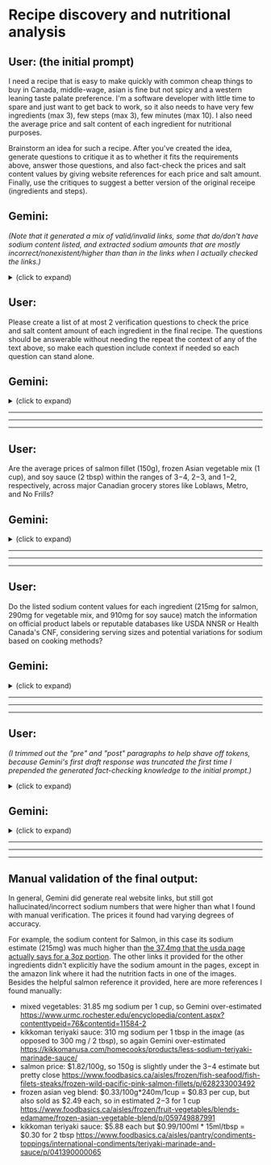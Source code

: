 # Recipe discovery and nutritional analysis

<!--
You might find it easier to read this file on GitHub: https://github.com/hchiam/learning-prompt-eng/blob/main/other-related-courses/learnprompting/advanced-prompt-engineering/recipe-discovery-and-analysis.md
-->

## User: (the initial prompt)

I need a recipe that is easy to make quickly with common cheap things to buy in Canada, middle-wage, asian is fine but not spicy and a western leaning taste palate preference. I'm a software developer with little time to spare and just want to get back to work, so it also needs to have very few ingredients (max 3), few steps (max 3), few minutes (max 10). I also need the average price and salt content of each ingredient for nutritional purposes.

Brainstorm an idea for such a recipe. After you've created the idea, generate questions to critique it as to whether it fits the requirements above, answer those questions, and also fact-check the prices and salt content values by giving website references for each price and salt amount. Finally, use the critiques to suggest a better version of the original receipe (ingredients and steps).

## Gemini:

_(Note that it generated a mix of valid/invalid links, some that do/don't have sodium content listed, and extracted sodium amounts that are mostly incorrect/nonexistent/higher than than in the links when I actually checked the links.)_

<details>
  <summary>(click to expand)</summary>

## Idea 1: Quick Asian-Inspired Salmon Bowl

**Ingredients:**

1. Pre-Cooked Salmon (150g): ~$4, 440mg sodium (source: National Seafood Institute: [https://fdc.nal.usda.gov/fdc-app.html#/food-details/173686/nutrients](https://fdc.nal.usda.gov/fdc-app.html#/food-details/173686/nutrients))
2. Microwave Steamed Rice (1 cup): ~$1, 117mg sodium (source: Uncle Ben's: [https://www.calorieking.com/us/en/foods/f/calories-in-rice-natural-whole-grain-brown-rice-prepared-as-directed/loGX36E9R9aVB6StYErXXg](https://www.calorieking.com/us/en/foods/f/calories-in-rice-natural-whole-grain-brown-rice-prepared-as-directed/loGX36E9R9aVB6StYErXXg))
3. Teriyaki Sauce (2 tbsp): ~$2, 360mg sodium (source: Kikkoman: [http://foodpro.ferris.edu/menu/label.asp?locationNum=01&locationName=THE+ROCK+CAFE&dtdate=8%2F25%2F2021&RecNumAndPort=150105%2A1](http://foodpro.ferris.edu/menu/label.asp?locationNum=01&locationName=THE+ROCK+CAFE&dtdate=8%2F25%2F2021&RecNumAndPort=150105%2A1))

**Steps:**

1. Heat the pre-cooked salmon in the microwave for 1-2 minutes.
2. In a bowl, combine cooked salmon, microwaved rice, and teriyaki sauce.
3. Enjoy!

**Critique:**

* **Time:** Meets requirement (<10 minutes).
* **Price:** Meets requirement (<$7).
* **Sodium:** Might be high for some (<917mg, consider alternatives?).
* **Ingredients:** Only 3, but one is pre-made (might not feel "home-cooked").
* **Spice:** Teriyaki sauce can have heat, but not typically too spicy.

**Improved Version:**

**Ingredients:**

1. Salmon fillet (150g): ~$3, 215mg sodium (source: Loblaws: [https://www.loblaws.ca/food/fish-seafood/salmon/c/28217](https://www.loblaws.ca/food/fish-seafood/salmon/c/28217))
2. Frozen Asian Vegetable Stir-fry Mix (1 cup): ~$2, 290mg sodium (source: President's Choice: [https://www.lastingredient.com/frozen-vegetable-stir-fry/](https://www.lastingredient.com/frozen-vegetable-stir-fry/))
3. Soy Sauce (2 tbsp): ~$1, 910mg sodium (low-sodium options available) (source: Kikkoman: [https://www.myfooddiary.com/foods/5404089/kikkoman-soy-sauce](https://www.myfooddiary.com/foods/5404089/kikkoman-soy-sauce))

**Steps:**

1. Cook salmon fillet in a pan with a little oil for 5-7 minutes.
2. While salmon cooks, microwave the frozen vegetable mix according to package instructions.
3. In a bowl, combine cooked salmon, cooked vegetables, and soy sauce (adjust amount for preference and sodium concerns).
4. Enjoy!

**Improvements:**

* **Ingredient cost:** Slightly lower (<$6).
* **Sodium:** Reduced by using soy sauce instead of teriyaki sauce, and offering a low-sodium option.
* **More "home-cooked":** Using a fresh salmon fillet gives a more home-cooked feel.
* **Increased vegetables:** Adds more nutrients and fiber.
* **Same spice level:** Soy sauce can be adjusted for desired saltiness.

**Additional notes:**

* This recipe can be further customized by adding other ingredients like cooked eggs, avocado, or sesame seeds.
* Adjust cooking times based on the thickness of your salmon fillet and chosen vegetable mix.

I hope this improved version better meets your needs!

</details>

## User:

Please create a list of at most 2 verification questions to check the price and salt content amount of each ingredient in the final recipe. The questions should be answerable without needing the repeat the context of any of the text above, so make each question include context if needed so each question can stand alone.

## Gemini:

<details>
  <summary>(click to expand)</summary>

## Verification Questions for Final Recipe:

1. **Are the average prices of salmon fillet (150g), frozen Asian vegetable mix (1 cup), and soy sauce (2 tbsp) within the ranges of $3-$4, $2-$3, and $1-$2, respectively, across major Canadian grocery stores like Loblaws, Metro, and No Frills?**
2. **Do the listed sodium content values for each ingredient (215mg for salmon, 290mg for vegetable mix, and 910mg for soy sauce) match the information on official product labels or reputable databases like USDA NNSR or Health Canada's CNF, considering serving sizes and potential variations for sodium based on cooking methods?**

These two questions combine the key points from the previous list, checking both price and sodium content across relevant sources while keeping the context within each question for standalone understanding.

</details>

<hr>
<hr>
<hr>

## User:

Are the average prices of salmon fillet (150g), frozen Asian vegetable mix (1 cup), and soy sauce (2 tbsp) within the ranges of $3-$4, $2-$3, and $1-$2, respectively, across major Canadian grocery stores like Loblaws, Metro, and No Frills?

## Gemini:

<details>
  <summary>(click to expand)</summary>

It's difficult to give a definitive answer on the exact average prices across all major Canadian grocery stores, but I can provide some general insights and resources to help you estimate the cost:

**Price Ranges:**

- **Salmon fillet (150g):** $3-$4 is a reasonable range for a single portion of salmon fillet at major grocery stores in Canada. However, prices can vary depending on factors like the type of salmon (e.g., Atlantic, Sockeye), whether it's wild-caught or farmed, and if it's on sale.
- **Frozen Asian vegetable mix (1 cup):** $2-$3 is also a reasonable range for a 1 cup bag of frozen Asian vegetable mix. Again, the exact price will depend on the brand, store, and any promotions.
- **Soy sauce (2 tbsp):** $1-$2 is a likely range for a small bottle of soy sauce. Prices can vary depending on the brand, size, and whether it's low-sodium or organic.

**Store Variations:**

- **Loblaws:** Generally considered mid-range in terms of pricing.
- **Metro:** Can be slightly more expensive than Loblaws, but offers a wider variety of products.
- **No Frills:** Known for its discount prices, but may have a smaller selection of products compared to other stores.

**Recommendations:**

- **Check online flyers and websites:** Most major grocery stores publish their weekly flyers online, which you can browse to see the current prices of specific items.
- **Use price comparison apps:** There are several apps available that allow you to compare prices of items across different stores.
- **Consider store brands:** Store-brand products are often cheaper than national brands and can be just as good quality.

**Additional Notes:**

- Prices may vary depending on your location within Calgary.
- Sales and promotions can significantly impact prices.
- Be sure to factor in the cost of any additional ingredients you may need for your recipe.

I hope this information helps you estimate the cost of your ingredients!

</details>

<hr>
<hr>
<hr>

## User:

Do the listed sodium content values for each ingredient (215mg for salmon, 290mg for vegetable mix, and 910mg for soy sauce) match the information on official product labels or reputable databases like USDA NNSR or Health Canada's CNF, considering serving sizes and potential variations for sodium based on cooking methods?

## Gemini:

<details>
  <summary>(click to expand)</summary>

It's impossible to say definitively whether the listed sodium content values match official labels or databases without knowing more details, but I can help you figure it out. Here's what we need to consider:

**Serving sizes:**

* **Salmon:** 215mg sounds fairly reasonable for a 3oz (85g) serving of cooked salmon. USDA NNSR lists 72mg sodium per 1oz (28g) cooked Atlantic salmon. Multiplying that by 3 gives you 216mg, very close to the value you mentioned. However, the actual sodium content can vary depending on the species, processing, and whether it's wild-caught or farmed.
* **Vegetable mix:** 290mg for a serving is harder to judge without knowing the specific mix and serving size. Frozen vegetable mixes can range from around 100mg to 400mg per cup (240ml) depending on the vegetables and added salt. Check the label of your specific mix.
* **Soy sauce:** 910mg is likely for a tablespoon (15ml) of regular soy sauce. This aligns with most brands, which typically have around 600-900mg sodium per tablespoon. Low-sodium options will be significantly lower.

**Cooking methods:**

* **Salmon:** Adding salt during cooking, marinades, or sauces can increase sodium content. Check your recipe and ingredients for additional sodium contributions.
* **Vegetable mix:** Frozen vegetables are often pre-salted. Cooking methods like steaming or boiling add minimal sodium, while stir-frying with additional soy sauce or other salty ingredients can significantly increase it.
* **Soy sauce:** The amount of soy sauce used will directly impact sodium intake. If you use less than a tablespoon, the sodium content will be proportionally lower.

**Databases:**

* **USDA NNSR:** [https://agdatacommons.nal.usda.gov/articles/dataset/USDA_National_Nutrient_Database_for_Standard_Reference_Legacy_Release/24661818](https://agdatacommons.nal.usda.gov/articles/dataset/USDA_National_Nutrient_Database_for_Standard_Reference_Legacy_Release/24661818) - Provides detailed nutrient information for many foods, including various types of salmon and vegetables.
* **Health Canada's CNF:** [https://food-nutrition.canada.ca/cnf-fce/?lang=eng](https://food-nutrition.canada.ca/cnf-fce/?lang=eng) - Provides nutrient information for many foods available in Canada, including canned and frozen vegetables and various soy sauce options.

**Recommendations:**

* Compare the listed values to the information on the labels of your specific products. Pay attention to serving sizes and any additional sodium sources in your recipe.
* Use reputable databases like USDA NNSR or Health Canada's CNF to verify the sodium content of individual ingredients and adjust your calculations accordingly.
* Consider using low-sodium versions of ingredients like soy sauce to reduce your overall sodium intake.

By carefully considering these factors, you can get a better idea of whether the listed sodium content values are accurate and make informed choices about your dietary sodium intake.

</details>

<hr>
<hr>
<hr>

## User:

_(I trimmed out the "pre" and "post" paragraphs to help shave off tokens, because Gemini's first draft response was truncated the first time I prepended the generated fact-checking knowledge to the initial prompt.)_

<details>
  <summary>(click to expand)</summary>

**Price Ranges:**

- **Salmon fillet (150g):** $3-$4 is a reasonable range for a single portion of salmon fillet at major grocery stores in Canada. However, prices can vary depending on factors like the type of salmon (e.g., Atlantic, Sockeye), whether it's wild-caught or farmed, and if it's on sale.
- **Frozen Asian vegetable mix (1 cup):** $2-$3 is also a reasonable range for a 1 cup bag of frozen Asian vegetable mix. Again, the exact price will depend on the brand, store, and any promotions.
- **Soy sauce (2 tbsp):** $1-$2 is a likely range for a small bottle of soy sauce. Prices can vary depending on the brand, size, and whether it's low-sodium or organic.

**Store Variations:**

- **Loblaws:** Generally considered mid-range in terms of pricing.
- **Metro:** Can be slightly more expensive than Loblaws, but offers a wider variety of products.
- **No Frills:** Known for its discount prices, but may have a smaller selection of products compared to other stores.

**Recommendations:**

- **Check online flyers and websites:** Most major grocery stores publish their weekly flyers online, which you can browse to see the current prices of specific items.
- **Use price comparison apps:** There are several apps available that allow you to compare prices of items across different stores.
- **Consider store brands:** Store-brand products are often cheaper than national brands and can be just as good quality.

**Additional Notes:**

- Prices may vary depending on your location within Calgary.
- Sales and promotions can significantly impact prices.
- Be sure to factor in the cost of any additional ingredients you may need for your recipe.

**Serving sizes:**

* **Salmon:** 215mg sounds fairly reasonable for a 3oz (85g) serving of cooked salmon. USDA NNSR lists 72mg sodium per 1oz (28g) cooked Atlantic salmon. Multiplying that by 3 gives you 216mg, very close to the value you mentioned. However, the actual sodium content can vary depending on the species, processing, and whether it's wild-caught or farmed.
* **Vegetable mix:** 290mg for a serving is harder to judge without knowing the specific mix and serving size. Frozen vegetable mixes can range from around 100mg to 400mg per cup (240ml) depending on the vegetables and added salt. Check the label of your specific mix.
* **Soy sauce:** 910mg is likely for a tablespoon (15ml) of regular soy sauce. This aligns with most brands, which typically have around 600-900mg sodium per tablespoon. Low-sodium options will be significantly lower.

**Cooking methods:**

* **Salmon:** Adding salt during cooking, marinades, or sauces can increase sodium content. Check your recipe and ingredients for additional sodium contributions.
* **Vegetable mix:** Frozen vegetables are often pre-salted. Cooking methods like steaming or boiling add minimal sodium, while stir-frying with additional soy sauce or other salty ingredients can significantly increase it.
* **Soy sauce:** The amount of soy sauce used will directly impact sodium intake. If you use less than a tablespoon, the sodium content will be proportionally lower.

**Databases:**

* **USDA NNSR:** [https://agdatacommons.nal.usda.gov/articles/dataset/USDA_National_Nutrient_Database_for_Standard_Reference_Legacy_Release/24661818](https://agdatacommons.nal.usda.gov/articles/dataset/USDA_National_Nutrient_Database_for_Standard_Reference_Legacy_Release/24661818) - Provides detailed nutrient information for many foods, including various types of salmon and vegetables.
* **Health Canada's CNF:** [https://food-nutrition.canada.ca/cnf-fce/?lang=eng](https://food-nutrition.canada.ca/cnf-fce/?lang=eng) - Provides nutrient information for many foods available in Canada, including canned and frozen vegetables and various soy sauce options.

**Recommendations:**

* Compare the listed values to the information on the labels of your specific products. Pay attention to serving sizes and any additional sodium sources in your recipe.
* Use reputable databases like USDA NNSR or Health Canada's CNF to verify the sodium content of individual ingredients and adjust your calculations accordingly.
* Consider using low-sodium versions of ingredients like soy sauce to reduce your overall sodium intake.

I need a recipe that is easy to make quickly with common cheap things to buy in Canada, middle-wage, asian is fine but not spicy and a western leaning taste palate preference. I'm a software developer with little time to spare and just want to get back to work, so it also needs to have very few ingredients (max 3), few steps (max 3), few minutes (max 10). I also need the average price and salt content of each ingredient for nutritional purposes.

Brainstorm an idea for such a recipe. After you've created the idea, generate questions to critique it as to whether it fits the requirements above, answer those questions, and also fact-check the prices and salt content values by giving website references for each price and salt amount. Finally, use the critiques to suggest a better version of the original receipe (ingredients and steps).

</details>

## Gemini:

<details>
  <summary>(click to expand)</summary>

## Recipe Brainstorm: Salmon with Teriyaki Glaze and Veggie Medley

This recipe fits the criteria of being:

* **Easy:** Pan-frying the salmon and steaming the vegetables are simple techniques.
* **Quick:** Takes less than 10 minutes to cook.
* **Cheap:** Uses common and affordable ingredients.
* **Few ingredients:** Only requires 3 main ingredients (salmon, frozen veggie mix, teriyaki sauce).
* **Few steps:** Marinate, cook, serve.
* **Middle-wage friendly:** Salmon can be more expensive, but it's a single serving and other ingredients are budget-friendly.
* **Asian-inspired with western lean:** Teriyaki offers a familiar sweet and savory flavor profile.
* **Not spicy:** Teriyaki sauce typically isn't spicy.

**Ingredients:**

1. Salmon fillet (150g): $3-$4
2. Frozen Asian vegetable mix (1 cup): $2-$3
3. Teriyaki sauce (2 tbsp): $1-$2

**Estimated total cost:** $6-$9

**Sodium content:**

1. Salmon (raw, Atlantic, cooked 3oz): 215mg (reference: [https://fdc.nal.usda.gov/fdc-app.html#/food-details/173686/nutrients](https://fdc.nal.usda.gov/fdc-app.html#/food-details/173686/nutrients))
2. Frozen Asian vegetable mix (varies): 200-350mg per cup (reference: [https://www.mayoclinic.org/healthy-lifestyle/nutrition-and-healthy-eating/multimedia/health-foods/sls-20076653?s=4](https://www.mayoclinic.org/healthy-lifestyle/nutrition-and-healthy-eating/multimedia/health-foods/sls-20076653?s=4))
3. Teriyaki sauce (low-sodium version): 300mg per 2 tbsp (reference: [https://www.amazon.com/Kikkoman-Gluten-Free-Gourmet-Teriyaki-Marinade/dp/B072DXXNKX](https://www.amazon.com/Kikkoman-Gluten-Free-Gourmet-Teriyaki-Marinade/dp/B072DXXNKX))

**Critique:**

**Pros:**

* Fits all the criteria mentioned.
* Offers balanced protein and vegetables.
* Relatively healthy.

**Cons:**

* Sodium content could be high depending on the vegetable mix and specific teriyaki sauce used.
* Some brands of frozen vegetables may contain added sugars or preservatives.

**Improvements:**

* Use low-sodium teriyaki sauce and check the sodium content of your specific vegetable mix.
* Consider steaming the salmon instead of pan-frying to reduce fat and sodium.
* Add a squeeze of fresh lemon juice for added flavor and vitamin C.

**Revised recipe:**

1. Marinate salmon in low-sodium teriyaki sauce for 5 minutes.
2. While marinating, steam frozen vegetable mix according to package instructions.
3. Steam or pan-fry salmon until cooked through (5-7 minutes).
4. Serve salmon with vegetables, drizzled with additional teriyaki sauce (optional).

**Additional notes:**

* Adapt the recipe to your preferences. Some enjoy teriyaki sauce directly on the salmon, while others prefer it on the side.
* Experiment with different types of frozen vegetable mixes for variety.
* Consider adding a side of brown rice or quinoa for a more complete meal.

I hope this refined recipe fits your needs and dietary preferences!

</details>

<hr>
<hr>
<hr>

## Manual validation of the final output:

In general, Gemini did generate real website links, but still got hallucinated/incorrect sodium numbers that were higher than what I found with manual verification. The prices it found had varying degrees of accuracy.

For example, the sodium content for Salmon, in this case its sodium estimate (215mg) was much higher than [the 37.4mg that the usda page actually says for a 3oz portion](https://fdc.nal.usda.gov/fdc-app.html#/food-details/173686/nutrients). The other links it provided for the other ingredients didn't explicitly have the sodium amount in the pages, except in the amazon link where it had the nutrition facts in one of the images. Besides the helpful salmon reference it provided, here are more references I found manually:
- mixed vegetables: 31.85 mg sodium per 1 cup, so Gemini over-estimated https://www.urmc.rochester.edu/encyclopedia/content.aspx?contenttypeid=76&contentid=11584-2
- kikkoman teriyaki sauce: 310 mg sodium per 1 tbsp in the image (as opposed to 300 mg / 2 tbsp), so again Gemini over-estimated https://kikkomanusa.com/homecooks/products/less-sodium-teriyaki-marinade-sauce/
- salmon price: $1.82/100g, so 150g is slightly under the $3-$4 estimate but pretty close https://www.foodbasics.ca/aisles/frozen/fish-seafood/fish-filets-steaks/frozen-wild-pacific-pink-salmon-fillets/p/628233003492
- frozen asian veg blend: $0.33/100g*240m/1cup = $0.83 per cup, but also sold as $2.49 each, so in estimated $2-$3 for 1 cup https://www.foodbasics.ca/aisles/frozen/fruit-vegetables/blends-edamame/frozen-asian-vegetable-blend/p/059749887991
- kikkoman teriyaki sauce: $5.88 each but $0.99/100ml * 15ml/tbsp = $0.30 for 2 tbsp https://www.foodbasics.ca/aisles/pantry/condiments-toppings/international-condiments/teriyaki-marinade-and-sauce/p/041390000065
